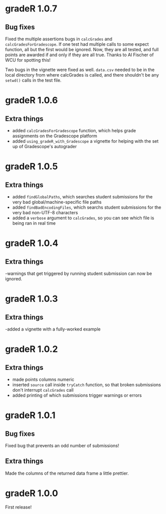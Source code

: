 # gradeR 1.0.7

## Bug fixes

Fixed the multiple assertions bugs in `calcGrades` and `calcGradesForGradescope`. If one test had multiple calls to some expect function, all but the first would be ignored. Now, they are all tested, and full points are awarded if and only if they are all true. Thanks to Al Fischer of WCU for spotting this!

Two bugs in the vignette were fixed as well. `data.csv` needed to be in the local directory from where calcGrades is called, and there shouldn't be any `setwd()` calls in the test file. 

# gradeR 1.0.6

## Extra things

- added `calcGradesForGradescope` function, which helps grade assignments on the Gradescope platform
- added `using_gradeR_with_Gradescope` a vignette for helping with the set up of Gradescope's autograder

# gradeR 1.0.5

## Extra things

- added `findGlobalPaths`, which searches student submissions for the very bad global/machine-specific file paths
- added `findBadEncodingFiles`, which searchs student submissions for the very bad non-UTF-8 characters
- added a `verbose` argument to `calcGrades`, so you can see which file is being ran in real time

# gradeR 1.0.4

## Extra things

-warnings that get triggered by running student submission can now be ignored.

# gradeR 1.0.3

## Extra things

-added a vignette with a fully-worked example

# gradeR 1.0.2

## Extra things

- made points columns numeric
- inserted `source` call inside `tryCatch` function, so that broken submissions don't interrupt `calcGrades` call
- added printing of which submissions trigger warnings or errors

# gradeR 1.0.1

## Bug fixes

Fixed bug that prevents an odd number of submissions!

## Extra things

Made the columns of the returned data frame a little prettier.


# gradeR 1.0.0

First release!
